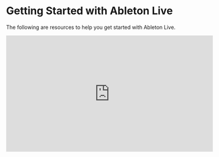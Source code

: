 # Getting Started with Ableton Live

The following are resources to help you get started with Ableton Live. 

<iframe width="560" height="315" src="https://www.youtube.com/embed/8sktiiB39u0?rel=0" frameborder="0" allow="autoplay; encrypted-media" allowfullscreen></iframe>
